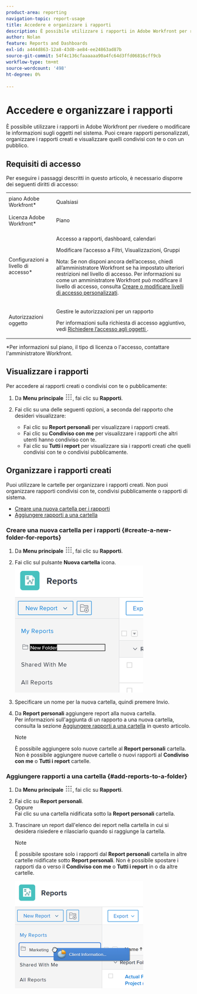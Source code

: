 ```yaml
---
product-area: reporting
navigation-topic: report-usage
title: Accedere e organizzare i rapporti
description: È possibile utilizzare i rapporti in Adobe Workfront per rivedere o modificare le informazioni sugli oggetti nel sistema. Puoi creare rapporti personalizzati, organizzare i rapporti creati e visualizzare quelli condivisi con te o con un pubblico.
author: Nolan
feature: Reports and Dashboards
exl-id: a444d863-12a8-43d0-ae84-ee24863ad87b
source-git-commit: 54f4c136cfaaaaaa90a4fc64d3ffd06816cff9cb
workflow-type: tm+mt
source-wordcount: '498'
ht-degree: 0%

---
```


# Accedere e organizzare i rapporti

È possibile utilizzare i rapporti in Adobe Workfront per rivedere o modificare le informazioni sugli oggetti nel sistema. Puoi creare rapporti personalizzati, organizzare i rapporti creati e visualizzare quelli condivisi con te o con un pubblico.

## Requisiti di accesso

Per eseguire i passaggi descritti in questo articolo, è necessario disporre dei seguenti diritti di accesso:

<table style="table-layout:auto"> 
 <col> 
 <col> 
 <tbody> 
  <tr> 
   <td role="rowheader">piano Adobe Workfront*</td> 
   <td> <p>Qualsiasi</p> </td> 
  </tr> 
  <tr> 
   <td role="rowheader">Licenza Adobe Workfront*</td> 
   <td> <p>Piano </p> </td> 
  </tr> 
  <tr> 
   <td role="rowheader">Configurazioni a livello di accesso*</td> 
   <td> <p>Accesso a rapporti, dashboard, calendari</p> <p>Modificare l’accesso a Filtri, Visualizzazioni, Gruppi</p> <p>Nota: Se non disponi ancora dell’accesso, chiedi all’amministratore Workfront se ha impostato ulteriori restrizioni nel livello di accesso. Per informazioni su come un amministratore Workfront può modificare il livello di accesso, consulta <a href="../../../administration-and-setup/add-users/configure-and-grant-access/create-modify-access-levels.md" class="MCXref xref">Creare o modificare livelli di accesso personalizzati</a>.</p> </td> 
  </tr> 
  <tr> 
   <td role="rowheader">Autorizzazioni oggetto</td> 
   <td> <p>Gestire le autorizzazioni per un rapporto</p> <p>Per informazioni sulla richiesta di accesso aggiuntivo, vedi <a href="../../../workfront-basics/grant-and-request-access-to-objects/request-access.md" class="MCXref xref">Richiedere l’accesso agli oggetti </a>.</p> </td> 
  </tr> 
 </tbody> 
</table>

&#42;Per informazioni sul piano, il tipo di licenza o l&#39;accesso, contattare l&#39;amministratore Workfront.

## Visualizzare i rapporti

Per accedere ai rapporti creati o condivisi con te o pubblicamente:

1. Da **Menu principale** ![](assets/main-menu-icon.png), fai clic su **Rapporti**.

1. Fai clic su una delle seguenti opzioni, a seconda del rapporto che desideri visualizzare:

   * Fai clic su **Report personali** per visualizzare i rapporti creati.
   * Fai clic su **Condiviso con me** per visualizzare i rapporti che altri utenti hanno condiviso con te.
   * Fai clic su **Tutti i report** per visualizzare sia i rapporti creati che quelli condivisi con te o condivisi pubblicamente.

## Organizzare i rapporti creati

Puoi utilizzare le cartelle per organizzare i rapporti creati. Non puoi organizzare rapporti condivisi con te, condivisi pubblicamente o rapporti di sistema.

* [Creare una nuova cartella per i rapporti](#create-a-new-folder-for-reports)
* [Aggiungere rapporti a una cartella](#add-reports-to-a-folder)

### Creare una nuova cartella per i rapporti {#create-a-new-folder-for-reports}

1. Da **Menu principale** ![](assets/main-menu-icon.png), fai clic su **Rapporti**.

1. Fai clic sul pulsante **Nuova cartella** icona.\
   ![](assets/nwe-new-folder-350x346.png)

1. Specificare un nome per la nuova cartella, quindi premere Invio.
1. Da **Report personali** aggiungere report alla nuova cartella.\
   Per informazioni sull&#39;aggiunta di un rapporto a una nuova cartella, consulta la sezione [Aggiungere rapporti a una cartella](#add-reports-to-a-folder) in questo articolo.

   >[!NOTE]
   >
   >È possibile aggiungere solo nuove cartelle al **Report personali** cartella. Non è possibile aggiungere nuove cartelle o nuovi rapporti al **Condiviso con me** o **Tutti i report** cartelle.

### Aggiungere rapporti a una cartella {#add-reports-to-a-folder}

1. Da **Menu principale** ![](assets/main-menu-icon.png), fai clic su **Rapporti**.

1. Fai clic su **Report personali**.\
   Oppure\
   Fai clic su una cartella nidificata sotto la **Report personali** cartella.

1. Trascinare un report dall&#39;elenco dei report nella cartella in cui si desidera risiedere e rilasciarlo quando si raggiunge la cartella.

   >[!NOTE]
   >
   >È possibile spostare solo i rapporti dal **Report personali** cartella in altre cartelle nidificate sotto **Report personali**. Non è possibile spostare i rapporti da o verso il **Condiviso con me** o **Tutti i report** in o da altre cartelle.

   ![](assets/nwe-drag-report-to-folder-350x292.png)
